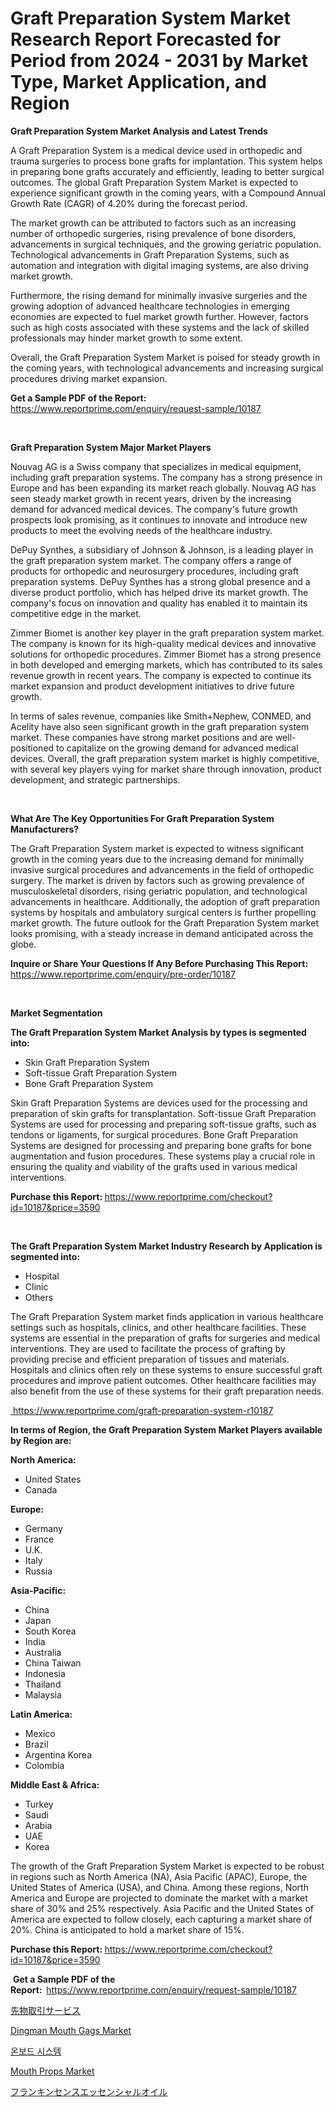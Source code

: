 <p><h1>Graft Preparation System Market Research Report Forecasted for Period from 2024 -  2031 by Market Type, Market Application, and Region</h1></p><p><strong>Graft Preparation System Market Analysis and Latest Trends</strong></p>
<p><p>A Graft Preparation System is a medical device used in orthopedic and trauma surgeries to process bone grafts for implantation. This system helps in preparing bone grafts accurately and efficiently, leading to better surgical outcomes. The global Graft Preparation System Market is expected to experience significant growth in the coming years, with a Compound Annual Growth Rate (CAGR) of 4.20% during the forecast period.</p><p>The market growth can be attributed to factors such as an increasing number of orthopedic surgeries, rising prevalence of bone disorders, advancements in surgical techniques, and the growing geriatric population. Technological advancements in Graft Preparation Systems, such as automation and integration with digital imaging systems, are also driving market growth.</p><p>Furthermore, the rising demand for minimally invasive surgeries and the growing adoption of advanced healthcare technologies in emerging economies are expected to fuel market growth further. However, factors such as high costs associated with these systems and the lack of skilled professionals may hinder market growth to some extent.</p><p>Overall, the Graft Preparation System Market is poised for steady growth in the coming years, with technological advancements and increasing surgical procedures driving market expansion.</p></p>
<p><strong>Get a Sample PDF of the Report:&nbsp;</strong> <a href="https://www.reportprime.com/enquiry/request-sample/10187">https://www.reportprime.com/enquiry/request-sample/10187</a></p>
<p>&nbsp;</p>
<p><strong>Graft Preparation System Major Market Players</strong></p>
<p><p>Nouvag AG is a Swiss company that specializes in medical equipment, including graft preparation systems. The company has a strong presence in Europe and has been expanding its market reach globally. Nouvag AG has seen steady market growth in recent years, driven by the increasing demand for advanced medical devices. The company's future growth prospects look promising, as it continues to innovate and introduce new products to meet the evolving needs of the healthcare industry.</p><p>DePuy Synthes, a subsidiary of Johnson & Johnson, is a leading player in the graft preparation system market. The company offers a range of products for orthopedic and neurosurgery procedures, including graft preparation systems. DePuy Synthes has a strong global presence and a diverse product portfolio, which has helped drive its market growth. The company's focus on innovation and quality has enabled it to maintain its competitive edge in the market.</p><p>Zimmer Biomet is another key player in the graft preparation system market. The company is known for its high-quality medical devices and innovative solutions for orthopedic procedures. Zimmer Biomet has a strong presence in both developed and emerging markets, which has contributed to its sales revenue growth in recent years. The company is expected to continue its market expansion and product development initiatives to drive future growth.</p><p>In terms of sales revenue, companies like Smith+Nephew, CONMED, and Acelity have also seen significant growth in the graft preparation system market. These companies have strong market positions and are well-positioned to capitalize on the growing demand for advanced medical devices. Overall, the graft preparation system market is highly competitive, with several key players vying for market share through innovation, product development, and strategic partnerships.</p></p>
<p>&nbsp;</p>
<p><strong>What Are The Key Opportunities For Graft Preparation System Manufacturers?</strong></p>
<p><p>The Graft Preparation System market is expected to witness significant growth in the coming years due to the increasing demand for minimally invasive surgical procedures and advancements in the field of orthopedic surgery. The market is driven by factors such as growing prevalence of musculoskeletal disorders, rising geriatric population, and technological advancements in healthcare. Additionally, the adoption of graft preparation systems by hospitals and ambulatory surgical centers is further propelling market growth. The future outlook for the Graft Preparation System market looks promising, with a steady increase in demand anticipated across the globe.</p></p>
<p><strong>Inquire or Share Your Questions If Any Before Purchasing This Report:</strong> <a href="https://www.reportprime.com/enquiry/pre-order/10187">https://www.reportprime.com/enquiry/pre-order/10187</a></p>
<p>&nbsp;</p>
<p><strong>Market Segmentation</strong></p>
<p><strong>The Graft Preparation System Market Analysis by types is segmented into:</strong></p>
<p><ul><li>Skin Graft Preparation System</li><li>Soft-tissue Graft Preparation System</li><li>Bone Graft Preparation System</li></ul></p>
<p><p>Skin Graft Preparation Systems are devices used for the processing and preparation of skin grafts for transplantation. Soft-tissue Graft Preparation Systems are used for processing and preparing soft-tissue grafts, such as tendons or ligaments, for surgical procedures. Bone Graft Preparation Systems are designed for processing and preparing bone grafts for bone augmentation and fusion procedures. These systems play a crucial role in ensuring the quality and viability of the grafts used in various medical interventions.</p></p>
<p><strong>Purchase this Report:&nbsp;</strong><a href="https://www.reportprime.com/checkout?id=10187&price=3590">https://www.reportprime.com/checkout?id=10187&price=3590</a></p>
<p>&nbsp;</p>
<p><strong>The Graft Preparation System Market Industry Research by Application is segmented into:</strong></p>
<p><ul><li>Hospital</li><li>Clinic</li><li>Others</li></ul></p>
<p><p>The Graft Preparation System market finds application in various healthcare settings such as hospitals, clinics, and other healthcare facilities. These systems are essential in the preparation of grafts for surgeries and medical interventions. They are used to facilitate the process of grafting by providing precise and efficient preparation of tissues and materials. Hospitals and clinics often rely on these systems to ensure successful graft procedures and improve patient outcomes. Other healthcare facilities may also benefit from the use of these systems for their graft preparation needs.</p></p>
<p><a href="https://www.reportprime.com/graft-preparation-system-r10187">&nbsp;https://www.reportprime.com/graft-preparation-system-r10187</a></p>
<p><strong>In terms of Region, the Graft Preparation System Market Players available by Region are:</strong></p>
<p>
    <p> <strong> North America: </strong>
        <ul>
            <li>United States</li>
            <li>Canada</li>
        </ul>
        </p> 
    <p> <strong> Europe: </strong>
        <ul>
            <li>Germany</li>
            <li>France</li>
            <li>U.K.</li>
            <li>Italy</li>
            <li>Russia</li>
        </ul>
        </p> 
    <p> <strong> Asia-Pacific: </strong>
        <ul>
            <li>China</li>
            <li>Japan</li>
            <li>South Korea</li>
            <li>India</li>
            <li>Australia</li>
            <li>China Taiwan</li>
            <li>Indonesia</li>
            <li>Thailand</li>
            <li>Malaysia</li>
        </ul>
        </p> 
    <p> <strong> Latin America: </strong>
        <ul>
            <li>Mexico</li>
            <li>Brazil</li>
            <li>Argentina Korea</li>
            <li>Colombia</li>
        </ul>
        </p> 
    <p> <strong> Middle East & Africa: </strong>
        <ul>
            <li>Turkey</li>
            <li>Saudi</li>
            <li>Arabia</li>
            <li>UAE</li>
            <li>Korea</li>
        </ul>
    </p>
    </p>
<p><p>The growth of the Graft Preparation System Market is expected to be robust in regions such as North America (NA), Asia Pacific (APAC), Europe, the United States of America (USA), and China. Among these regions, North America and Europe are projected to dominate the market with a market share of 30% and 25% respectively. Asia Pacific and the United States of America are expected to follow closely, each capturing a market share of 20%. China is anticipated to hold a market share of 15%.</p></p>
<p><strong>Purchase this Report: </strong><a href="https://www.reportprime.com/checkout?id=10187&price=3590">https://www.reportprime.com/checkout?id=10187&price=3590</a></p>
<p>&nbsp;<strong>Get a Sample PDF of the Report:&nbsp;&nbsp;</strong><a href="https://www.reportprime.com/enquiry/request-sample/10187">https://www.reportprime.com/enquiry/request-sample/10187</a></p>
<p><strong></strong></p>
<p><p><a href="https://github.com/FredaJerde/Market-Research-Report-List-1/blob/main/821888479283.md">先物取引サービス</a></p><p><a href="https://github.com/NikolasKirlin2023/Market-Research-Report-List-1/blob/main/dingman-mouth-gags-market.md">Dingman Mouth Gags Market</a></p><p><a href="https://github.com/rustymarie2024/Market-Research-Report-List-1/blob/main/900805974174.md">온보드 시스템</a></p><p><a href="https://github.com/LeilaniWyman2021/Market-Research-Report-List-1/blob/main/mouth-props-market.md">Mouth Props Market</a></p><p><a href="https://github.com/mares423/Market-Research-Report-List-1/blob/main/917793579282.md">フランキンセンスエッセンシャルオイル</a></p></p>